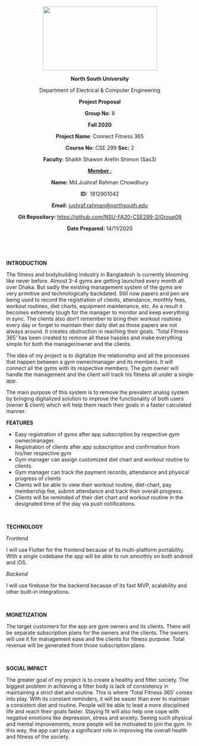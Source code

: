 <p style="text-align: center;">&nbsp;</p>
<p style="text-align: center;">&nbsp;</p>
<p align="center"><strong><img src="https://media.dhakatribune.com/uploads/2016/11/nsulogo.jpg" alt="" width="307" height="172" /></strong></p>
<p align="center"><strong>North South University</strong></p>
<p align="center">Department of Electrical &amp; Computer Engineering</p>
<p align="center"><strong>Project Proposal</strong></p>
<p align="center"><strong>Group No</strong>: 8</p>
<p align="center"><strong>Fall 2020</strong></p>
<p align="center"><strong>Project Name</strong>: Connect Fitness 365</p>
<p align="center"><strong>Course No</strong>: CSE 299 <strong>Sec</strong><strong>:</strong> 2</p>
<p align="center"><strong>Faculty</strong>: Shaikh Shawon Arefin Shimon (Sas3)</p>
<p align="center"><strong><u>Member </u></strong><u>:</u></p>
<p align="center"><strong>Name</strong><strong>:</strong> Md.Jushraf Rahman Chowdhury</p>
<p align="center"><strong>ID</strong><strong>:&nbsp; </strong>1812901042</p>
<p align="center"><strong>Email</strong><strong>:</strong> <a href="mailto:jushraf.rahman@northsouth.edu">jushraf.rahman@northsouth.edu</a></p>
<p align="center"><strong>Git Repository</strong><strong>: </strong><a href="https://github.com/NSU-FA20-CSE299-2/Group08">https://github.com/NSU-FA20-CSE299-2/Group08</a></p>
<p align="center"><strong>Date Prepared</strong><strong>: </strong>14/11/2020</p>
<p><strong>&nbsp;</strong></p>
<p><strong>&nbsp;</strong></p>
<p><strong>INTRODUCTION</strong></p>
<p>The fitness and bodybuilding industry in Bangladesh is currently blooming like never before. Almost 3-4 gyms are getting launched every month all over Dhaka. But sadly the existing management system of the gyms are very primitive and technologically backdated. Still now papers and pen are being used to record the registration of clients, attendance, monthly fees, workout routines, diet charts, equipment maintenance, etc. As a result it becomes extremely tough for the manager to monitor and keep everything in sync. The clients also don’t remember to bring their workout routines every day or forget to maintain their daily diet as those papers are not always around. It creates obstruction in reaching their goals. ‘Total Fitness 365’ has been created to remove all these hassles and make everything simple for both the manager/owner and the clients.</p>
<p>The idea of my project is to digitalize the relationship and all the processes that happen between a gym owner/manager and its members. It will connect all the gyms with its respective members. The gym owner will handle the management and the client will track his fitness all under a single app.</p>
<p>The main purpose of this system is to remove the prevalent analog system by bringing digitalized solution to improve the functionality of both users (owner & client) which will help them reach their goals in a faster calculated manner.</p>
<p><strong>FEATURES</strong></p>
<ul>
<li>Easy registration of gyms after app subscription by respective gym owner/manager.</li>
<li>Registration of clients after app subscription and confirmation from his/her respective gym</li>
<li>Gym manager can assign customized diet chart and workout routine to clients.</li>
<li>Gym manager can track the payment records, attendance and physical progress of clients</li>
<li>Clients will be able to view their workout routine, diet-chart, pay membership fee, submit attendance and track their overall progress.</li>
<li>Clients will be reminded of their diet chart and workout routine in the designated time of the day via push notifications.</li>
</ul>
<p>&nbsp;</p>
<p><strong>TECHNOLOGY</strong></p>
<p><em>Frontend</em></p>
<p>I will use Flutter for the frontend because of its multi-platform portability. With a single codebase the app will be able to run smoothly on both android and iOS.</p>
<p><em>Backend</em></p>
<p>I will use firebase for the backend because of its fast MVP, scalability and other built-in integrations.</p>
<p>&nbsp;</p>
<p><strong>MONETIZATION</strong></p>
<p>The target customers for the app are gym owners and its clients. There will be separate subscription plans for the owners and the clients. The owners will use it for management ease and the clients for fitness purpose. Total revenue will be generated from those subscription plans.</p>
<p>&nbsp;</p>
<p><strong>SOCIAL IMPACT</strong></p>
<p>The greater goal of my project is to create a healthy and fitter society. The biggest problem in achieving a fitter body is lack of consistency in maintaining a strict diet and routine. This is where ‘Total Fitness 365’ comes into play. With its constant reminders, it will be easier than ever to maintain a consistent diet and routine. People will be able to lead a more disciplined life and reach their goals faster. Staying fit will also help one cope with negative emotions like depression, stress and anxiety. Seeing such physical and mental improvements, more people will be motivated to join the gym. In this way, the app can play a significant role in improving the overall health and fitness of the society.</p>
<p>&nbsp;</p>
